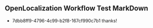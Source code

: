 ## OpenLocalization Workflow Test MarkDown
* 7dbb8ff9-4796-4c99-b2f8-167cf990c7b1 thanks!

<!--HONumber=Jul16_HO4-->


